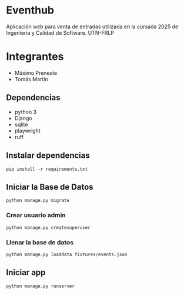 # Eventhub

Aplicación web para venta de entradas utilizada en la cursada 2025 de Ingeniería y Calidad de Software. UTN-FRLP

# Integrantes
- Máximo Preneste
- Tomás Martin

## Dependencias

- python 3
- Django
- sqlite
- playwright
- ruff

## Instalar dependencias

`pip install -r requirements.txt`

## Iniciar la Base de Datos

`python manage.py migrate`

### Crear usuario admin

`python manage.py createsuperuser`

### Llenar la base de datos

`python manage.py loaddata fixtures/events.json`

## Iniciar app

`python manage.py runserver`
